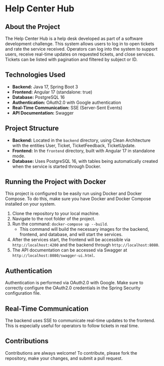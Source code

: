 
# Help Center Hub

## About the Project
The Help Center Hub is a help desk developed as part of a software development challenge. This system allows users to log in to open tickets and rate the service received. Operators can log into the system to support users, receive real-time updates on requested tickets, and close services. Tickets can be listed with pagination and filtered by subject or ID.

## Technologies Used
- **Backend:** Java 17, Spring Boot 3
- **Frontend:** Angular 17 (standalone: true)
- **Database:** PostgreSQL 16
- **Authentication:** OAuth2.0 with Google authentication
- **Real-Time Communication:** SSE (Server-Sent Events)
- **API Documentation:** Swagger

## Project Structure
- **Backend:** Located in the `backend` directory, using Clean Architecture with the entities User, Ticket, TicketFeedback, TicketUpdate.
- **Frontend:** In the `frontend` directory, built with Angular 17 in standalone mode.
- **Database:** Uses PostgreSQL 16, with tables being automatically created when the service is started through Docker.

## Running the Project with Docker
This project is configured to be easily run using Docker and Docker Compose. To do this, make sure you have Docker and Docker Compose installed on your system.

1. Clone the repository to your local machine.
2. Navigate to the root folder of the project.
3. Run the command: `docker-compose up --build`.
    - This command will build the necessary images for the backend, frontend, and database, and will start the services.
4. After the services start, the frontend will be accessible via `http://localhost:4200` and the backend through `http://localhost:8080`.
5. The API documentation can be accessed via Swagger at `http://localhost:8080/swagger-ui.html`.

## Authentication
Authentication is performed via OAuth2.0 with Google. Make sure to correctly configure the OAuth2.0 credentials in the Spring Security configuration file.

## Real-Time Communication
The backend uses SSE to communicate real-time updates to the frontend. This is especially useful for operators to follow tickets in real time.

## Contributions
Contributions are always welcome! To contribute, please fork the repository, make your changes, and submit a pull request.
